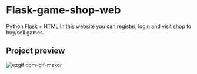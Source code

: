 # Flask-game-shop-web
Python Flask + HTML 
In this website you can register, login and visit shop to buy/sell games.

## Project preview
![ezgif com-gif-maker](https://user-images.githubusercontent.com/106907605/191727122-33feec7f-ecc3-4c0b-b871-b117060bb69f.gif)
